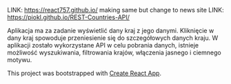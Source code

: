 LINK: https://react757.github.io/  making same but change to news site
LINK: https://piokl.github.io/REST-Countries-API/

Aplikacja ma za zadanie wyświetlić dany kraj z jego danymi. Kliknięcie w dany kraj spowoduje przeniesienie się do szczegółowych danych kraju. W aplikacji zostało wykorzystane API w celu pobrania danych, istnieje możliwość wyszukiwania, filtrowania krajów, włączenia jasnego i ciemnego motywu. 

This project was bootstrapped with [Create React App](https://github.com/facebook/create-react-app).

